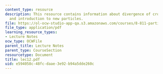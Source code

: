```yaml
---
content_type: resource
description: This resource contains information about divergence of crosssections,
  and introduction to new particles.
file: https://ol-ocw-studio-app-qa.s3.amazonaws.com/courses/8-811-particle-physics-ii-fall-2005/e594058c48fcdaae3e92b94a5dde260c_lec12.pdf
file_type: application/pdf
learning_resource_types:
- Lecture Notes
ocw_type: OCWFile
parent_title: Lecture Notes
parent_type: CourseSection
resourcetype: Document
title: lec12.pdf
uid: e594058c-48fc-daae-3e92-b94a5dde260c
---
```

